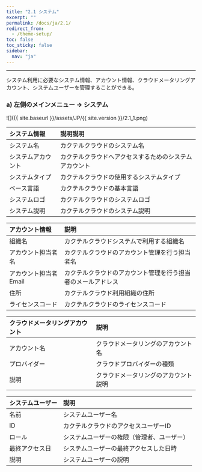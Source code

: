 ```yaml
---
title: "2.1 システム"
excerpt: ""
permalink: /docs/ja/2.1/
redirect_from:
  - /theme-setup/
toc: false
toc_sticky: false
sidebar:
  nav: "ja"
---
```


---
システム利用に必要なシステム情報、アカウント情報、クラウドメータリングアカウント、システムユーザーを管理することができる。

### a\) 左側のメインメニュー → システム
![]({{ site.baseurl }}/assets/JP/{{ site.version }}/2.1_1.png)

| **システム情報** | **説明説明** |
| :--- | :--- |
| システム名 |  カクテルクラウドのシステム名 |
| システムアカウント | カクテルクラウドへアクセスするためのシステムアカウント |
| システムタイプ | カクテルクラウドの使用するシステムタイプ |
| ベース言語 | カクテルクラウドの基本言語 |
| システムロゴ | カクテルクラウドのシステムロゴ |
| システム説明 | カクテルクラウドのシステム説明 |

| **アカウント情報** | **説明** |
| :--- | :--- |
| 組織名 |  カクテルクラウドシステムで利用する組織名 |
| アカウント担当者名 | カクテルクラウドのアカウント管理を行う担当者名 |
| アカウント担当者Email | カクテルクラウドのアカウント管理を行う担当者のメールアドレス |
| 住所 | カクテルクラウド利用組織の住所 |
| ライセンスコード | カクテルクラウドのライセンスコード |

| **クラウドメータリングアカウント** | **説明** |
| :--- | :--- |
| アカウント名 |  クラウドメータリングのアカウント名 |
| プロバイダー | クラウドプロバイダーの種類 |
| 説明 | クラウドメータリングのアカウント説明 |

| **システムユーザー** | **説明** |
| :--- | :--- |
| 名前 |  システムユーザー名 |
| ID | カクテルクラウドのアクセスユーザーID |
| ロール | システムユーザーの権限（管理者、ユーザー） |
| 最終アクセス日 | システムユーザーの最終アクセスした日時 |
| 説明 | システムユーザーの説明 |
